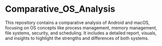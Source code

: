 # Comparative_OS_Analysis
This repository contains a comparative analysis of Android and macOS, focusing on OS concepts like process management, memory management, file systems, security, and scheduling. It includes a detailed report, visuals, and insights to highlight the strengths and differences of both systems.
